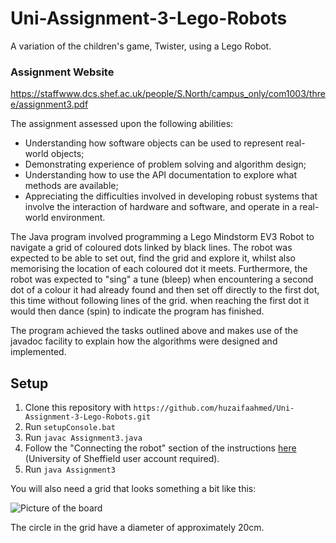 # Uni-Assignment-3-Lego-Robots

A variation of the children's game, Twister, using a Lego Robot.

### Assignment Website
https://staffwww.dcs.shef.ac.uk/people/S.North/campus_only/com1003/three/assignment3.pdf

The assignment assessed upon the following abilities:

* Understanding how software objects can be used to represent real-world objects;
* Demonstrating experience of problem solving and algorithm design;
* Understanding how to use the API documentation to explore what methods are available;
* Appreciating the difficulties involved in developing robust systems that involve the interaction of hardware and software, and operate in a real-world environment.

The Java program involved programming a Lego Mindstorm EV3 Robot to navigate a grid of coloured dots linked by black lines. The robot was expected to be able to set out, find the grid and explore it, whilst also memorising the location of each coloured dot it meets. Furthermore, the robot was expected to "sing" a tune (bleep) when encountering a second dot of a colour it had already found and then set off directly to the first dot, this time without following lines of the grid. when reaching the first dot it would then dance (spin) to indicate the program has finished.

The program achieved the tasks outlined above and makes use of the javadoc facility to explain how the algorithms were designed and implemented.

## Setup

1. Clone this repository with `https://github.com/huzaifaahmed/Uni-Assignment-3-Lego-Robots.git`
2. Run `setupConsole.bat`
3. Run `javac Assignment3.java`
4. Follow the "Connecting the robot" section of the instructions [here](https://staffwww.dcs.shef.ac.uk/people/S.North/campus_only/com1003/three/grid.jpg) (University of Sheffield user account required).
5. Run `java Assignment3`

You will also need a grid that looks something a bit like this:

![Picture of the board](https://cloud.githubusercontent.com/assets/8095888/22085042/5e37f606-ddca-11e6-9d45-fb3d8d54936b.jpg)

The circle in the grid have a diameter of approximately 20cm.
